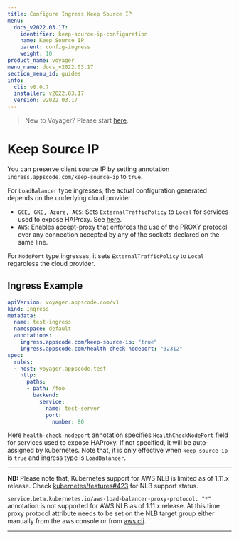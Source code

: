 ```yaml
---
title: Configure Ingress Keep Source IP
menu:
  docs_v2022.03.17:
    identifier: keep-source-ip-configuration
    name: Keep Source IP
    parent: config-ingress
    weight: 10
product_name: voyager
menu_name: docs_v2022.03.17
section_menu_id: guides
info:
  cli: v0.0.7
  installer: v2022.03.17
  version: v2022.03.17
---
```


> New to Voyager? Please start [here](/docs/v2022.03.17/concepts/overview).

# Keep Source IP

You can preserve client source IP by setting annotation `ingress.appscode.com/keep-source-ip` to `true`.

For `LoadBalancer` type ingresses, the actual configuration generated depends on the underlying cloud provider.

- `GCE, GKE, Azure, ACS`: Sets `ExternalTrafficPolicy` to `Local` for services used to expose HAProxy. See [here](https://kubernetes.io/docs/tasks/access-application-cluster/create-external-load-balancer/#preserving-the-client-source-ip).
- `AWS`: Enables [accept-proxy](accept-proxy.md) that enforces the use of the PROXY protocol over any connection accepted by any of the sockets declared on the same line.

For `NodePort` type ingresses, it sets `ExternalTrafficPolicy` to `Local` regardless the cloud provider.

## Ingress Example

```yaml
apiVersion: voyager.appscode.com/v1
kind: Ingress
metadata:
  name: test-ingress
  namespace: default
  annotations:
    ingress.appscode.com/keep-source-ip: "true"
    ingress.appscode.com/health-check-nodeport: "32312"
spec:
  rules:
  - host: voyager.appscode.test
    http:
      paths:
      - path: /foo
        backend:
          service:
            name: test-server
            port:
              number: 80
```

Here `health-check-nodeport` annotation specifies `HealthCheckNodePort` field for services used to expose HAProxy. If not specified, it will be auto-assigned by kubernetes. Note that, it is only effective when `keep-source-ip` is `true` and ingress type is `LoadBalancer`.

---

**NB:** Please note that, Kubernetes support for AWS NLB is limited as of 1.11.x release. Check [kubernetes/features#423](https://github.com/kubernetes/features/issues/423#issuecomment-407512634) for NLB support status.

`service.beta.kubernetes.io/aws-load-balancer-proxy-protocol: "*"` annotation is not supported for AWS NLB as of 1.11.x release. At this time proxy protocol attribute needs to be set on the NLB target group either manually from the aws console or from [aws cli](https://docs.aws.amazon.com/cli/latest/reference/elbv2/modify-target-group-attributes.html).

---